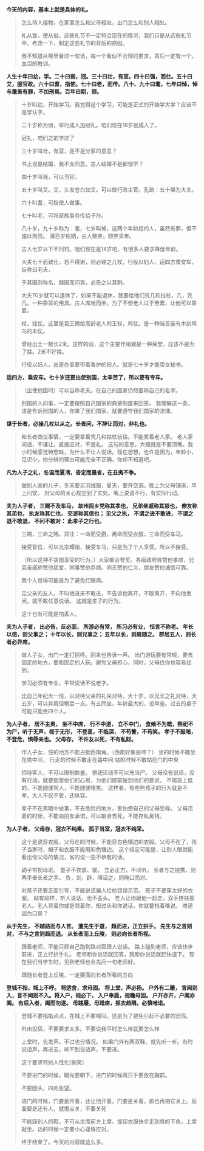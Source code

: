 **今天的内容，基本上就是具体的礼。**

> 怎么待人接物，在家里怎么和父母相处，出门怎么和别人相处。
> 
> 礼从宜，使从俗。这些礼节不一定符合现在的情况，我们只是从这些礼节中，考虑一下，制定这些礼节的背后的原因。
> 
> 我不知道从哪里看过一句话，每一个看似不合理的要求，背后一定有一个，血泪的教训。

**人生十年曰幼，学。二十曰弱，冠。三十曰壮，有室。四十曰强，而仕。五十曰艾，服官政。六十曰耆，指使。七十曰老，而传。八十、九十曰耄，七年曰悼，悼与耄虽有罪，不加刑焉。百年曰期，颐。**

> 十岁叫幼，开始学习。我觉得这个学习，可能是正式的开始学大学？应该不是学认字。
> 
> 二十岁称为弱，举行成人加冠礼。咱们现在18岁就成人了。
> 
> 冠礼，咱们之前学过了
> 
> 三十岁叫壮，有室，是不是分家的意思？
> 
> 书上说是结婚，我不太同意。古人结婚不是都很早？
> 
> 
> 四十岁叫强，可以当官。
> 
> 五十岁叫艾。艾，头发苍白如艾。可以做行政主管。孔疏：五十堪为大夫。
> 
> 六十叫耆，可指使人做事。
> 
> 七十叫老，可将家族事务传给子孙。
> 
> 八十岁，九十岁称为：耄，七岁叫悼，这两个年龄段的人，虽然有罪，但不施以刑罚。
> 满百岁称期，由人赡养，颐养天年。
> 
> 古人七岁以下不刑罚。咱们现在是14岁吧，有很多人要求降低年龄。
> 
> 大夫七十而致仕，若不得谢，则必赐之几杖，行役以妇人，适四方乘安车，自称曰老夫，
> 
> 于其国则称名，越国而问焉，必告之以其制。
> 
> 大夫70岁就可以退休了，如果不能退休，就要给他们凭几和拄杖，几，凭几。一种靠背的用具。古人席地而坐，为了不使老人过于劳累，让他可以靠着。
> 
> 杖，拄仗。这里是君王赐给高龄老人的王杖，鸠仗。是一种端首装有木刻鸠鸟的本仗。
> 
> 曾经出土一根长2米。这样的话，这个主要作用就是一种荣誉，应该不是为了拄。2米不好拄。
> 
> 行役以妇人，出差办事要带着看护的妇人。就是七十岁才能带女秘书。

**适四方，乘安车。七十岁还要出使别国，太辛苦了，所以要有专车。**

> 
> （出使他国时）可以自称老夫。在自己的国家仍然要称自己的名字。
> 
> 别国的人问事，一定要按照自己国家的典章制度来回答。
> 我理解这一条，该是告诉别国的人，你来了我们国家，就要遵守我们国家的法律。
> 

**谋于长者，必操几杖以从之。长者问，不辞让而对，非礼也。**


> 和长者商议事情，一定要拿着凭几和拄杖前往。不能累着老人家。
> 老人家问话，不谦让，直接应对，不是礼。
> 这句的意思，大概就是不要顶嘴。我小时候感觉特憋缺，为什么不让人说话。现在想想，也许是因为，年龄小，见识少，你分辨的理由可能完全不正确，你却不知道吧。
> 

**凡为人子之礼，冬温而夏凊，昏定而晨省，在丑夷不争。**

> 做别人家的儿子，冬天要买羽绒服，夏天，要开空调。晚上为父母铺床，早上问安。
> 对父母的关心规定到了实处。嘴上说说不行，有实际行动。

**夫为人子者，
三赐不及车马，
故州闾乡党称其孝也，
兄弟亲戚称其慈也，
僚友称其弟也，
执友称其仁也，
交游称其信也；
见父之执，
不谓之进不敢进，
不谓之退不敢退，
不问不敢对：
此孝子之行也。**

> 三赐，三命之赐。郑注：一命而受爵，再命而受衣服，三命而受车马。
> 
> 接受官位，可以光宗耀祖，接受车马，只是为了个人享受。所以不接受。
> 
> （所以这种不贪图享受的行为，）大家都会夸奖。各级政府称赞他孝顺，兄弟亲戚称赞他慈爱，同事赞他恭顺。同志赞他仁义，朋友赞他诚信可靠。
> 
> 我个人觉得可能是为了避免红眼病。
> 
> 见父亲的友人，不叫他进来不敢进，不告诉他离开，不敢离开，不向他发问，就不敢任意说话。
> 这就是孝子的行为。
> 
> 这个也有可能是怕丢人。

**夫为人子者，
出必告，反必面，
所游必有常，
所习必有业，
恒言不称老。
年长以倍，则父事之；
十年以长，则兄事之；
五年以长，则肩随之。
群居五人，则长者必异席。**

> 做人子女，出门一定打招呼。回来也告诉一声。
> 出门游玩要有常规，要去固定的地方，要和固定的人玩。避免父母担心，同时，父母找你也容易找到。
> 
> 学习必须有专业，平常说话不说老字。
> 
> 比自己年纪大一倍，以对待父亲的礼来对待，大十岁，以兄长之礼对待，大五岁，可以并肩但稍后一点。有五同坐，年龄最大的，设单座。过去的桌子可能只能坐四个人。

**为人子者，
居不主奥，
坐不中席，
行不中道，
立不中门，
食飨不为概，祭祀不为尸，听于无声，视于无形，
不登高，不临深，
不苟訾，不苟笑。
孝子不服暗，
不登危，惧辱亲也。
父母存，
不许友以死，不有私财。**

> 作人子女，住的地方不能占据西南角。（西南好象是坤？）
> 坐的时候不敢坐在席中间，
> 行走的时候不敢走在路中间
> 站的时候不敢站在门的中央
> 
> 招待客人，不可以限制数量。
> 祭祀活动不可以充当尸。
> 父母没有说话，没有行动，就要揣摩他们的心思，为他们提前做到他们的要求。
> 不爬高上低的，不能随便骂人，不能随便嘻笑。
> 这样看，有些熊孩子的行为就是不孝。大人不仅不管，还纵容。
> 
> 
> 孝子不在黑暗中做事，不去危险的地方，害怕使自己的父母受辱。
> 父母活着的时候，不能向朋友承诺，可以献身去死，不能存私房钱。
> 

**为人子者，
父母存，冠衣不纯素。
孤子当室，冠衣不纯采。**

> 这个是说穿衣服，父母在的时候，不能穿白色镶边的衣服。父母不在了，孩子当家时，帽子和衣服不能用彩色镶边。
> 这个规定可能是，让别人眼就能看出你父母的情况，省的说一些不恭敬的话。
> 
> 幼子常视毋诳。
> 童子不衣裘、裳。
> 立必正方，不顷听。
> 长者与之提携，则两手奉长者之手。
> 负，剑，辟、咡诏之，则掩口而对。
> 
> 对孩子还要正面引导，不能说谎骗人给他错误示范。 孩子不要穿太好的衣服。
> 站有站样，听人说话，也不歪头。
> 老人让你跟他一起走，双手搀扶着老人。老人背着你或是领着你，扭过头和你说话，你就要挡着嘴说。
> 难道因为口臭？


**从于先生，
不越路而与人言。
遭先生于道，
趋而进，正立拱手。
先生与之言则对，
不与之言则趋而退。
从长者而上丘陵，
则必向长者所视。**

> 跟着老师，不能只顾自己跑到路对面跟人说话。
> 路上碰到老师，应该快步前进，正立行拱手礼。
> 老师和你说话就回答，我和你说话就赶快退下。
> 现在我们当学生时，见到老师也会先问一句老师好。
> 
> 跟随长者登上丘陵，一定要面向长者所看的方向

**登城不指，城上不呼。
将适舍，求毋固。
将上堂，声必扬。
户外有二屦，
言闻则入，言不闻则不入。将入户，视必下，
入户奉扃，视瞻毋回。
户开亦开，户阖亦阖。
有后入者，阖而勿遂。
毋践屦，毋踖席，抠衣趋隅，必慎唯诺。**


> 登城不要指指点点，在城上不要喊叫。这是为了避免引起不必要的恐慌。
> 
> 外出投宿，不要要求太多。不要说我平时怎么样就要怎么样
> 
> 上堂时，先发声。不过也分情况。
> 如果门外有两双鞋，就先听一听。有时说话声，再进去，听不到说话声，不要进。
> 
> 这个要求特别人性化[偷笑]
> 
> 不要进门的时候，眼光要朝下，进门的时候两只手要放在胸前。
> 
> 不要回头，四处张望。
> 
> 进门的时候，门要是开着，还让他开着。门要是关着，那也再把它关上。后面要是还有人，就慢点关，不要关死
> 
> 不能踩别人的鞋，不可从坐席前方上席。提起衣服快步走到席的下角，上席就坐。话的时候一定要小心谨慎应对。
> 
> 终于结束了。今天的内容就这么多。


